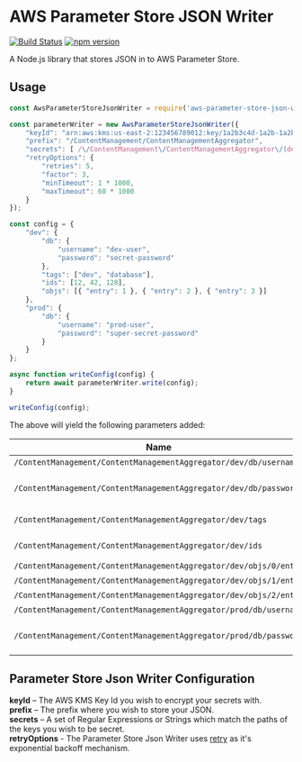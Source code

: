 # AWS Parameter Store JSON Writer

[![Build Status](https://travis-ci.org/MattLloyd101/aws-parameter-store-json-writer.svg?branch=master)](https://travis-ci.org/MattLloyd101/aws-parameter-store-json-writer) [![npm version](https://badge.fury.io/js/aws-parameter-store-json-writer.svg)](https://badge.fury.io/js/aws-parameter-store-json-writer)

A Node.js library that stores JSON in to AWS Parameter Store.

## Usage

```javascript
const AwsParameterStoreJsonWriter = require('aws-parameter-store-json-writer');

const parameterWriter = new AwsParameterStoreJsonWriter({
	"keyId": "arn:aws:kms:us-east-2:123456789012:key/1a2b3c4d-1a2b-1a2b-1a2b-1a2b3c4d5e",
	"prefix": "/ContentManagement/ContentManagementAggregator",
	"secrets": [ /\/ContentManagement\/ContentManagementAggregator\/(dev|prod)\/db\/password/ ],
	"retryOptions": {
		"retries": 5,
		"factor": 3,
		"minTimeout": 1 * 1000,
		"maxTimeout": 60 * 1000
	}
});

const config = {
	"dev": {
		"db": {
			"username": "dev-user",
			"password": "secret-password"
		},
		"tags": ["dev", "database"],
		"ids": [12, 42, 128],
		"objs": [{ "entry": 1 }, { "entry": 2 }, { "entry": 3 }]
	},
	"prod": {
		"db": {
			"username": "prod-user",
			"password": "super-secret-password"
		}
	}
};

async function writeConfig(config) {
	return await parameterWriter.write(config);
}

writeConfig(config);


```

The above will yield the following parameters added:

| Name | Type | Key ID | Value |
| ---- | ---- | ------ | ----- |
| `/ContentManagement/ContentManagementAggregator/dev/db/username` | String | - | dev-user |
| `/ContentManagement/ContentManagementAggregator/dev/db/password` | SecureString | arn:aws:kms:us-east-2:123456789012:key/1a2b3c4d-1a2b-1a2b-1a2b-1a2b3c4d5e | secret-password |
| `/ContentManagement/ContentManagementAggregator/dev/tags` | StringList | - | "dev", "database" |
| `/ContentManagement/ContentManagementAggregator/dev/ids` | StringList | - | "12", "42", "128" |
| `/ContentManagement/ContentManagementAggregator/dev/objs/0/entry` | String | - | "1" |
| `/ContentManagement/ContentManagementAggregator/dev/objs/1/entry` | String | - | "2" |
| `/ContentManagement/ContentManagementAggregator/dev/objs/2/entry` | String | - | "3" |
| `/ContentManagement/ContentManagementAggregator/prod/db/username` | String | - | prod-user |
| `/ContentManagement/ContentManagementAggregator/prod/db/password` | SecureString | arn:aws:kms:us-east-2:123456789012:key/1a2b3c4d-1a2b-1a2b-1a2b-1a2b3c4d5e | super-secret-password |

## Parameter Store Json Writer Configuration

**keyId** – The AWS KMS Key Id you wish to encrypt your secrets with.  
**prefix** – The prefix where you wish to store your JSON.  
**secrets** – A set of Regular Expressions or Strings which match the paths of the keys you wish to be secret.  
**retryOptions** - The Parameter Store Json Writer uses [retry](https://github.com/tim-kos/node-retry) as it's exponential backoff mechanism.
